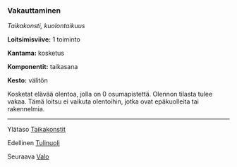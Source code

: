 ### Vakauttaminen

*Taikakonsti, kuolontaikuus*

**Loitsimisviive:** 1 toiminto

**Kantama:** kosketus

**Komponentit:** taikasana

**Kesto:** välitön

Kosketat elävää olentoa, jolla on 0 osumapistettä. Olennon tilasta tulee vakaa. Tämä loitsu ei vaikuta olentoihin, jotka ovat epäkuolleita tai rakennelmia.

----

Ylätaso [Taikakonstit](0.piirin_taikakonstit.md)

Edellinen [Tulinuoli](Tulinuoli.md)

Seuraava [Valo](Valo.md)